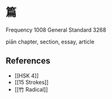 # 篇
Frequency 1008
General Standard 3268

piān
chapter, section, essay, article

## References
- [[HSK 4]]
- [[15 Strokes]]
- [[竹 Radical]]